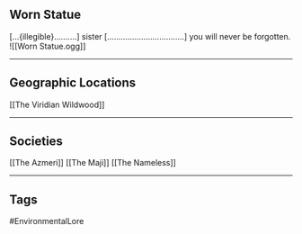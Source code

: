 ## Worn Statue
\[...{illegible}..........] sister \[..................................] you will never be forgotten.
![[Worn Statue.ogg]]

---
## Geographic Locations
[[The Viridian Wildwood]]

---
## Societies
[[The Azmeri]]
[[The Maji]]
[[The Nameless]]

---
## Tags
#EnvironmentalLore 
